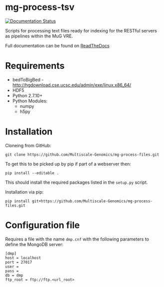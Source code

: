 # mg-process-tsv

[![Documentation Status](https://readthedocs.org/projects/mg-process-files/badge/?version=latest)](http://mg-process-files.readthedocs.org/en/latest/)

Scripts for processing text files ready for indexing for the
RESTful servers as pipelines within the MuG VRE.

Full documentation can be found on [ReadTheDocs](http://mg-process-files.readthedocs.io)

# Requirements
- bedToBigBed - http://hgdownload.cse.ucsc.edu/admin/exe/linux.x86_64/
- HDF5
- Python 2.7.10+
- Python Modules:
  - numpy
  - h5py

# Installation
Cloneing from GitHub:
```
git clone https://github.com/Multiscale-Genomics/mg-process-files.git
```
To get this to be picked up by pip if part of a webserver then:
```
pip install --editable .
```
This should install the required packages listed in the `setup.py` script.


Installation via pip:
```
pip install git+https://github.com/Multiscale-Genomics/mg-process-files.git
```

# Configuration file
Requires a file with the name `dmp.cnf` with the following parameters to define the MongoDB server:
```
[dmp]
host = localhost
port = 27017
user = 
pass = 
db = dmp
ftp_root = ftp://ftp.<url_root>
```
